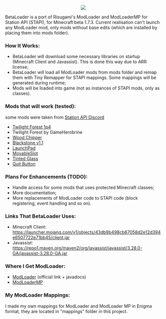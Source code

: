 <p align="center">
  <img src="https://github.com/paulevsGitch/BetaLoader/blob/main/logo.png" />
</p>

BetaLoader is a port of Risugami's ModLoader and ModLoaderMP for Station API (STAPI), for Minecraft beta 1.7.3.
Current realisation can't launch any ModLoader mod, only mods without base edits (which are installed by placing them into mods folder).

### How It Works:
- BetaLoader will download some necessary libraries on startup (Minecraft Client and Javassist). This is done this way due to ARR license;
- BetaLoader will load all ModLoader mods from mods folder and remap them with Tiny Remapper for STAPI mappings. Some mappings will be generated during runtime;
- Mods will be loaded into game (not as instances of STAPI mods, only as classes).

### Mods that will work (tested):
some mods were taken from [Station API Discord](https://discord.gg/8Qky5XY)
- [Twilight Forest 1p4](https://www.minezone.pro/download/mods/1142-173the-twilight-forest-v01p4.html)
- Twilight Forest by GameHerobrine
- [Wood Chipper](https://www.planetminecraft.com/mod/beta-1-7-3-modloader-modloadermp-wood-chipper/)
- [Blackstone v1.1](https://github.com/LO6AN/MC-Addons/raw/main/Beta%201.7.3/%5BBeta%201.7.3%5D%20Blackstone%20v1.1.zip)
- [LaunchPad](https://www.mediafire.com/file/7z1n85b7yikqcvn/mod_LaunchPad.zip/file)
- [MovableSlot](https://www.mediafire.com/file/fxmskd1ywiwsdzs/mod_MovableSlot.zip/file)
- [Tinted Glass](https://www.mediafire.com/file/ihkw55b1gvx77sz/Tinted_Glass.zip/file)
- [Quit Button](https://www.mediafire.com/file/dbstumoktdgjk1v/mod_QuitButton.zip/file)

### Plans For Enhancements (TODO):
- Handle access for some mods that uses protected Minecraft classes;
- More documentation;
- More replacements of ModLoader code to STAPI code (block registering, event handling and so on).

### Links That BetaLoader Uses:
- Minecraft Client: https://launcher.mojang.com/v1/objects/43db9b498cb67058d2e12d394e6507722e71bb45/client.jar
- Javassist: https://repo1.maven.org/maven2/org/javassist/javassist/3.28.0-GA/javassist-3.28.0-GA.jar

### Where I Get ModLoader:
- [ModLoader](http://www.mediafire.com/?jc2n88a51xdfd) (official link + javadocs)
- [ModLoaderMP](https://mcarchive.net/mods/modloadermp?gvsn=b1.7.3)

### My ModLoader Mappings:
I made my own mappings for ModLoader and ModLoader MP in Enigma format, they are located in "mappings" folder in this project.
